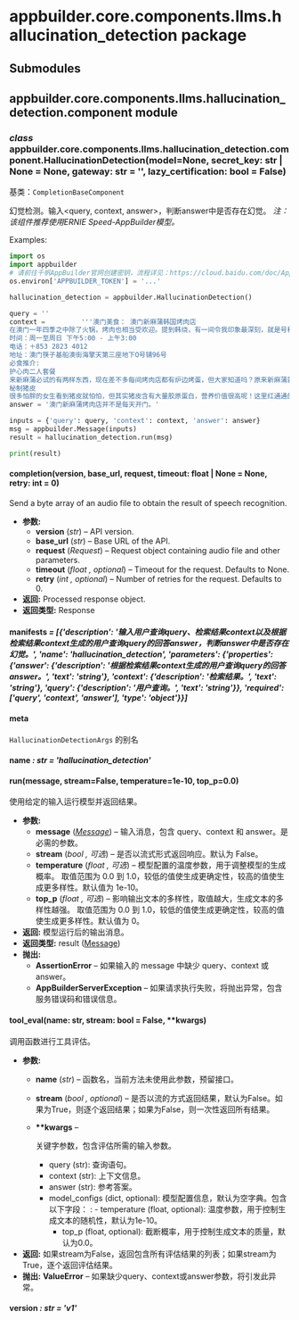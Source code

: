 # appbuilder.core.components.llms.hallucination_detection package

## Submodules

## appbuilder.core.components.llms.hallucination_detection.component module

### *class* appbuilder.core.components.llms.hallucination_detection.component.HallucinationDetection(model=None, secret_key: str | None = None, gateway: str = '', lazy_certification: bool = False)

基类：`CompletionBaseComponent`

幻觉检测。输入<query, context, answer>，判断answer中是否存在幻觉。
 *注：该组件推荐使用ERNIE Speed-AppBuilder模型。*

Examples:

```python
import os
import appbuilder
# 请前往千帆AppBuilder官网创建密钥，流程详见：https://cloud.baidu.com/doc/AppBuilder/s/Olq6grrt6#1%E3%80%81%E5%88%9B%E5%BB%BA%E5%AF%86%E9%92%A5
os.environ['APPBUILDER_TOKEN'] = '...'

hallucination_detection = appbuilder.HallucinationDetection()

query = ''
context =         '''澳门美食： 澳门新麻蒲韩国烤肉店
在澳门一年四季之中除了火锅，烤肉也相当受欢迎。提到韩烧，有一间令我印象最深刻，就是号称韩国第一的烤肉店－新麻蒲韩国烤肉店，光是韩国的分店便多达四百多间，海外分店更是遍布世界各地，2016年便落户澳门筷子基区，在原本已经食肆林立的地方一起百花齐放！店内的装修跟韩国分店还完度几乎没差，让食客彷如置身于韩国的感觉，还要大赞其抽风系统不俗，离开时身上都不会沾上烤肉味耶！
时间：周一至周日 下午5:00 - 上午3:00
电话：＋853 2823 4012
地址：澳门筷子基船澳街海擎天第三座地下O号铺96号
必食推介:
护心肉二人套餐
来新麻蒲必试的有两样东西，现在差不多每间烤肉店都有炉边烤蛋，但大家知道吗？原来新麻蒲就是炉边烤蛋的开创者，既然是始祖，这已经是个非吃不可的理由！还有一款必试的就是护心肉，即是猪的横隔膜与肝中间的部分，每头猪也只有200克这种肉，非常珍贵，其味道吃起来有种独特的肉香味，跟牛护心肉一样精彩！
秘制猪皮
很多怕胖的女生看到猪皮就怕怕，但其实猪皮含有大量胶原蛋白，营养价值很高呢！这里红通通的猪皮还经过韩国秘制酱汁处理过，会有一点点辣味。烤猪皮的时候也需特别注意火侯，这样吃起来才会有外脆内Q的口感！'''
answer = '澳门新麻蒲烤肉店并不是每天开门。'

inputs = {'query': query, 'context': context, 'answer': answer}
msg = appbuilder.Message(inputs)
result = hallucination_detection.run(msg)

print(result)
```

#### completion(version, base_url, request, timeout: float | None = None, retry: int = 0)

Send a byte array of an audio file to obtain the result of speech recognition.

* **参数:**
  * **version** (*str*) – API version.
  * **base_url** (*str*) – Base URL of the API.
  * **request** (*Request*) – Request object containing audio file and other parameters.
  * **timeout** (*float* *,* *optional*) – Timeout for the request. Defaults to None.
  * **retry** (*int* *,* *optional*) – Number of retries for the request. Defaults to 0.
* **返回:**
  Processed response object.
* **返回类型:**
  Response

#### manifests *= [{'description': '输入用户查询query、检索结果context以及根据检索结果context生成的用户查询query的回答answer，判断answer中是否存在幻觉。', 'name': 'hallucination_detection', 'parameters': {'properties': {'answer': {'description': '根据检索结果context生成的用户查询query的回答answer。', 'text': 'string'}, 'context': {'description': '检索结果。', 'text': 'string'}, 'query': {'description': '用户查询。', 'text': 'string'}}, 'required': ['query', 'context', 'answer'], 'type': 'object'}}]*

#### meta

`HallucinationDetectionArgs` 的别名

#### name *: str* *= 'hallucination_detection'*

#### run(message, stream=False, temperature=1e-10, top_p=0.0)

使用给定的输入运行模型并返回结果。

* **参数:**
  * **message** ([*Message*](appbuilder.core.md#appbuilder.core.message.Message)) – 输入消息，包含 query、context 和 answer。是必需的参数。
  * **stream** (*bool* *,*  *可选*) – 是否以流式形式返回响应。默认为 False。
  * **temperature** (*float* *,*  *可选*) – 模型配置的温度参数，用于调整模型的生成概率。
    取值范围为 0.0 到 1.0，较低的值使生成更确定性，较高的值使生成更多样性。默认值为 1e-10。
  * **top_p** (*float* *,*  *可选*) – 影响输出文本的多样性，取值越大，生成文本的多样性越强。
    取值范围为 0.0 到 1.0，较低的值使生成更确定性，较高的值使生成更多样性。默认值为 0。
* **返回:**
  模型运行后的输出消息。
* **返回类型:**
  result ([Message](appbuilder.core.md#appbuilder.core.message.Message))
* **抛出:**
  * **AssertionError** – 如果输入的 message 中缺少 query、context 或 answer。
  * **AppBuilderServerException** – 如果请求执行失败，将抛出异常，包含服务错误码和错误信息。

#### tool_eval(name: str, stream: bool = False, \*\*kwargs)

调用函数进行工具评估。

* **参数:**
  * **name** (*str*) – 函数名，当前方法未使用此参数，预留接口。
  * **stream** (*bool* *,* *optional*) – 是否以流的方式返回结果，默认为False。如果为True，则逐个返回结果；如果为False，则一次性返回所有结果。
  * **\*\*kwargs** – 

    关键字参数，包含评估所需的输入参数。
    - query (str): 查询语句。
    - context (str): 上下文信息。
    - answer (str): 参考答案。
    - model_configs (dict, optional): 模型配置信息，默认为空字典。包含以下字段：
      : - temperature (float, optional): 温度参数，用于控制生成文本的随机性，默认为1e-10。
        - top_p (float, optional): 截断概率，用于控制生成文本的质量，默认为0.0。
* **返回:**
  如果stream为False，返回包含所有评估结果的列表；如果stream为True，逐个返回评估结果。
* **抛出:**
  **ValueError** – 如果缺少query、context或answer参数，将引发此异常。

#### version *: str* *= 'v1'*
